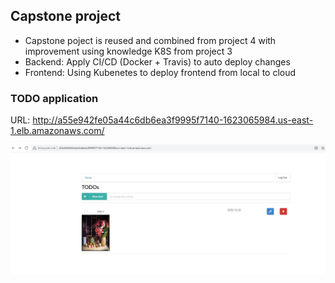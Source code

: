 ## Capstone project 

- Capstone poject is reused and combined from project 4 with improvement using knowledge K8S from project 3 
- Backend: Apply CI/CD (Docker + Travis) to auto deploy changes
- Frontend: Using Kubenetes to deploy frontend from local to cloud

### TODO application

URL: http://a55e942fe05a44c6db6ea3f9995f7140-1623065984.us-east-1.elb.amazonaws.com/

![TODO app](images/todo-app-web.JPG)
